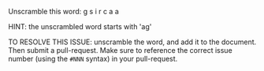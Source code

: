 Unscramble this word: g s i r c a a

HINT: the unscrambled word starts with 'ag'



TO RESOLVE THIS ISSUE: unscramble the word, and add it to the document. Then submit a pull-request.  Make sure to reference the correct issue  number (using the `#NNN` syntax) in your pull-request. 
